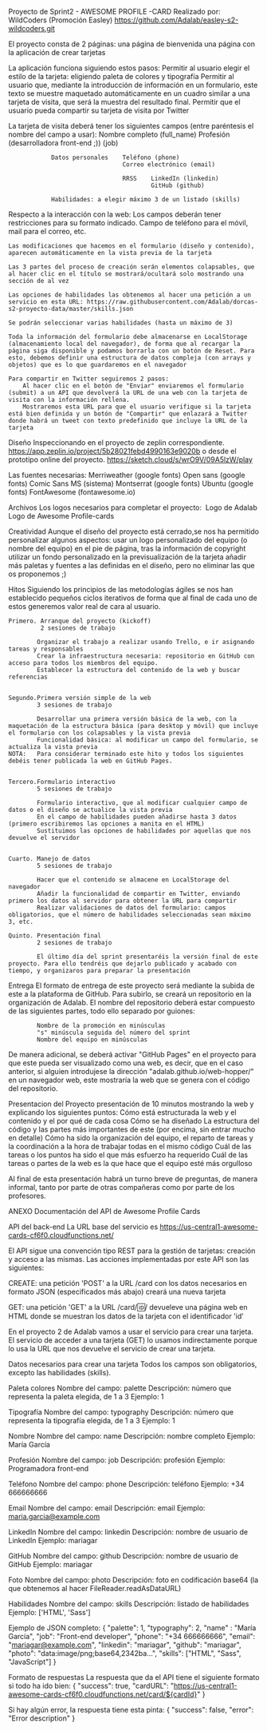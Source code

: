 Proyecto de Sprint2 - AWESOME PROFILE -CARD
Realizado por: WildCoders (Promoción Easley)
https://github.com/Adalab/easley-s2-wildcoders.git

El proyecto consta de 2 páginas:    una página de bienvenida
                                    una página con la aplicación de crear tarjetas

La aplicación funciona siguiendo estos pasos:
    Permitir al usuario elegir el estilo de la tarjeta:  eligiendo paleta de colores y                                                             tipografía
    Permitir al usuario que, mediante la introducción de información en un formulario, este texto se muestre maquetado automáticamente en un cuadro similar a una tarjeta de visita, que será la muestra del resultado final.
    Permitir que el usuario pueda compartir su tarjeta de visita por Twitter


La tarjeta de visita deberá tener los siguientes campos (entre paréntesis el nombre del campo a usar):  Nombre completo (full_name)
                Profesión (desarrolladora front-end ;)) (job)

                Datos personales    Teléfono (phone)
                                    Correo electrónico (email)

                                    RRSS    LinkedIn (linkedin)
                                            GitHub (github)

                Habilidades: a elegir máximo 3 de un listado (skills)


Respecto a la interacción con la web:
    Los campos deberán tener restricciones para su formato indicado. Campo de teléfono para el móvil, mail para el correo, etc.

    Las modificaciones que hacemos en el formulario (diseño y contenido), aparecen automáticamente en la vista previa de la tarjeta

    Las 3 partes del proceso de creación serán elementos colapsables, que al hacer clic en el título se mostrará/ocultará solo mostrando una sección de al vez

    Las opciones de habilidades las obtenemos al hacer una petición a un servicio en esta URL​: https://raw.githubusercontent.com/Adalab/dorcas-s2-proyecto-data/master/skills.json

    Se podrán seleccionar varias habilidades (hasta un máximo de 3)

    Toda la información del formulario debe almacenarse en LocalStorage (almacenamiento local del navegador), de forma que al recargar la página siga disponible y podamos borrarla con un botón de Reset. Para esto, debemos definir una estructura de datos compleja (con arrays y objetos) que es lo que guardaremos en el navegador

    Para compartir en Twitter seguiremos 2 pasos:
        Al hacer clic en el botón de "Enviar" enviaremos el formulario (submit) a un API que devolverá la URL de una web con la tarjeta de visita con la información rellena.
        Mostraremos esta URL para que el usuario verifique si la tarjeta está bien definida y un botón de "Compartir" que enlazará a Twitter donde habrá un tweet con texto predefinido que incluye la URL de la tarjeta


Diseño
Inspeccionando en el proyecto de zeplin correspondiente. https://app.zeplin.io/project/5b28021febd4990163e9020b
o desde el prototipo online del proyecto. https://sketch.cloud/s/wrO9V/09A5lzW/play

Las fuentes necesarias: Merriweather (google fonts)
                        Open sans (google fonts)
                        Comic Sans MS (sistema)
                        Montserrat (google fonts)
                        Ubuntu (google fonts)
                        FontAwesome (fontawesome.io)

Archivos
Los logos necesarios para completar el proyecto:   ​ Logo de Adalab​
                                                    ​Logo de Awesome Profile-cards​

Creatividad
Aunque el diseño del proyecto está cerrado,se nos ha permitido personalizar algunos aspectos:
    usar un logo personalizado del equipo (o nombre del equipo) en el pie de página, tras la información de copyright
    utilizar un fondo personalizado en la previsualización de la tarjeta
    añadir más paletas y fuentes a las definidas en el diseño, pero no eliminar las que os proponemos ;)



Hitos
Siguiendo los principios de las metodologías ágiles se nos han establecido pequeños ciclos iterativos de forma que al final de cada uno de estos generemos valor real de cara al usuario.

    Primero. Arranque del proyecto (kickoff)
             2 sesiones de trabajo

            Organizar el trabajo a realizar usando Trello, e ir asignando tareas y responsables
            Crear la infraestructura necesaria: repositorio en GitHub con acceso para todos los miembros del equipo.
            Establecer la estructura del contenido de la web y buscar referencias


    Segundo.Primera versión simple de la web
            3 sesiones de trabajo
             
            Desarrollar una primera versión básica de la web, con la maquetación de la estructura básica (para desktop y móvil) que incluye el formulario con los colapsables y la vista previa
            Funcionalidad básica: al modificar un campo del formulario, se actualiza la vista previa
    NOTA:   Para considerar terminado este hito y todos los siguientes debéis tener publicada la web en GitHub Pages.


    Tercero.Formulario interactivo
            5 sesiones de trabajo

            Formulario interactivo, que al modificar cualquier campo de datos o el diseño se actualice la vista previa
            En el campo de habilidades pueden añadirse hasta 3 datos (primero escribiremos las opciones a manita en el HTML)
            Sustituimos las opciones de habilidades por aquellas que nos devuelve el servidor


    Cuarto. Manejo de datos
            5 sesiones de trabajo

            Hacer que el contenido se almacene en LocalStorage del navegador
            Añadir la funcionalidad de compartir en Twitter, enviando primero los datos al servidor para obtener la URL para compartir
            Realizar validaciones de datos del formulario: campos obligatorios, que el número de habilidades seleccionadas sean máximo 3, etc.

    Quinto. Presentación final
            2 sesiones de trabajo

            El último día del sprint presentaréis la versión final de este proyecto. Para ello tendréis que dejarlo publicado y acabado con tiempo, y organizaros para preparar la presentación


Entrega
El formato de entrega de este proyecto será mediante la subida de este a la plataforma de GitHub. Para subirlo, se creará un repositorio en la organización de Adalab. El nombre del repositorio deberá estar compuesto de las siguientes partes, todo ello separado por guiones:

            Nombre de la promoción en minúsculas
            "s" minúscula seguida del número del sprint
            Nombre del equipo en minúsculas

De manera adicional, se deberá activar "GitHub Pages" en el proyecto para que este pueda ser visualizado como una web, es decir, que en el caso anterior, si alguien introdujese la dirección "adalab.github.io/web-hopper/" en un navegador web, este mostraría la web que se genera con el código del repositorio.


Presentacion del Proyecto
presentación de 10 minutos mostrando la web y explicando los siguientes puntos:
    Cómo está estructurada la web y el contenido y el por qué de cada cosa
    Cómo se ha diseñado
    La estructura del código y las partes más importantes de este (por encima, sin entrar mucho en detalle)
    Cómo ha sido la organización del equipo, el reparto de tareas y la coordinación a la hora de trabajar todas en el mismo código
    Cuál de las tareas o los puntos ha sido el que más esfuerzo ha requerido
    Cuál de las tareas o partes de la web es la que hace que el equipo esté más orgulloso

Al final de esta presentación habrá un turno breve de preguntas, de manera informal, tanto por parte de otras compañeras como por parte de los profesores.




ANEXO
Documentación del API de Awesome Profile Cards

API del back-end
La URL base del servicio es https://us-central1-awesome-cards-cf6f0.cloudfunctions.net/

El API sigue una convención tipo REST para la gestión de tarjetas: creación y acceso a las mismas. Las acciones implementadas por este API son las siguientes:


CREATE: una petición 'POST' a la URL /card con los datos necesarios en formato JSON (especificados más abajo) creará una nueva tarjeta 

GET: una petición 'GET' a la URL /card/:id:/ devueleve una página web en HTML donde se muestran los datos de la tarjeta con el identificador 'id'

En el proyecto 2 de Adalab vamos a usar el servicio para crear una tarjeta. El servicio de acceder a una tarjeta (GET) lo usamos indirectamente porque lo usa la URL que nos devuelve el servicio de crear una tarjeta.

Datos necesarios para crear una tarjeta
Todos los campos son obligatorios, excepto las habilidades (skills).

Paleta colores  Nombre del campo: palette
                Descripción: número que representa la paleta elegida, de 1 a 3
                Ejemplo: 1

Tipografía  Nombre del campo: typography
            Descripción: número que representa la tipografía elegida, de 1 a 3
            Ejemplo: 1

Nombre  Nombre del campo: name
        Descripción: nombre completo
        Ejemplo: María García

Profesión   Nombre del campo: job
            Descripción: profesión
            Ejemplo: Programadora front-end

Teléfono    Nombre del campo: phone
            Descripción: teléfono
            Ejemplo: +34 666666666

Email   Nombre del campo: email
        Descripción: email
        Ejemplo: maria.garcia@example.com

LinkedIn    Nombre del campo: linkedin
            Descripción: nombre de usuario de LinkedIn
            Ejemplo: mariagar   

GitHub  Nombre del campo: github
        Descripción: nombre de usuario de GitHub
        Ejemplo: mariagar

Foto    Nombre del campo: photo
        Descripción: foto en codificación base64 (la que obtenemos al hacer FileReader.readAsDataURL)

Habilidades Nombre del campo: skills
            Descripción: listado de habilidades
            Ejemplo: ['HTML', 'Sass']


Ejemplo de JSON completo:
    {
    "palette": 1,
    "typography": 2,
    "name" : "María García",
    "job": "Front-end developer",
    "phone": "+34 666666666",
    "email": "mariagar@example.com",
    "linkedin": "mariagar",
    "github": "mariagar",
    "photo": "data:image/png;base64,2342ba...",
    "skills": ["HTML", "Sass", "JavaScript"]
    }

Formato de respuestas
La respuesta que da el API tiene el siguiente formato si todo ha ido bien:
    {
    "success": true,
    "cardURL": "https://us-central1-awesome-cards-cf6f0.cloudfunctions.net/card/${cardId}"
    }


Si hay algún error, la respuesta tiene esta pinta:
    {
    "success": false,
    "error": "Error description"
    }


